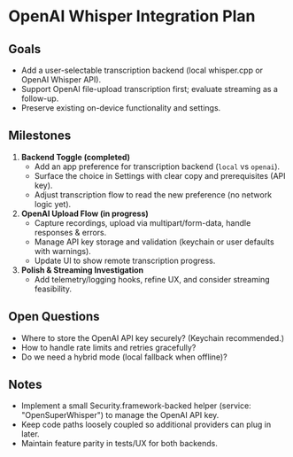 # OpenAI Whisper Integration Plan

## Goals
- Add a user-selectable transcription backend (local whisper.cpp or OpenAI Whisper API).
- Support OpenAI file-upload transcription first; evaluate streaming as a follow-up.
- Preserve existing on-device functionality and settings.

## Milestones
1. **Backend Toggle (completed)**
   - Add an app preference for transcription backend (`local` vs `openai`).
   - Surface the choice in Settings with clear copy and prerequisites (API key).
   - Adjust transcription flow to read the new preference (no network logic yet).
2. **OpenAI Upload Flow (in progress)**
   - Capture recordings, upload via multipart/form-data, handle responses & errors.
   - Manage API key storage and validation (keychain or user defaults with warnings).
   - Update UI to show remote transcription progress.
3. **Polish & Streaming Investigation**
   - Add telemetry/logging hooks, refine UX, and consider streaming feasibility.

## Open Questions
- Where to store the OpenAI API key securely? (Keychain recommended.)
- How to handle rate limits and retries gracefully?
- Do we need a hybrid mode (local fallback when offline)?

## Notes
- Implement a small Security.framework-backed helper (service: "OpenSuperWhisper") to manage the OpenAI API key.
- Keep code paths loosely coupled so additional providers can plug in later.
- Maintain feature parity in tests/UX for both backends.
